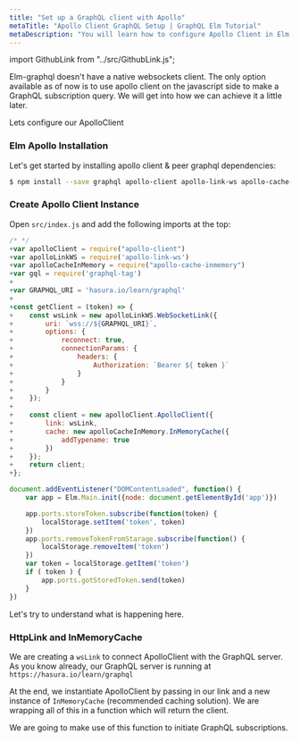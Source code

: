 ```yaml
---
title: "Set up a GraphQL client with Apollo"
metaTitle: "Apollo Client GraphQL Setup | GraphQL Elm Tutorial"
metaDescription: "You will learn how to configure Apollo Client in Elm by installing dependencies like react-apollo, apollo-client, apollo-link-http, apollo-cache-inmemory"
---
```


import GithubLink from "../src/GithubLink.js";

Elm-graphql doesn't have a native websockets client. The only option available as of now is to use apollo client on the javascript side to make a GraphQL subscription query. We will get into how we can achieve it a little later. 

Lets configure our ApolloClient

### Elm Apollo Installation
Let's get started by installing apollo client & peer graphql dependencies:

```bash
$ npm install --save graphql apollo-client apollo-link-ws apollo-cache-inmemory subscriptions-transport-ws graphql-tag
```

### Create Apollo Client Instance
Open `src/index.js` and add the following imports at the top:

<GithubLink link="https://github.com/hasura/learn-graphql/blob/master/tutorials/frontend/elm-graphql/app-final/src/index.js" text="src/index.js" />

```javascript
/* */
+var apolloClient = require("apollo-client")
+var apolloLinkWS = require('apollo-link-ws')
+var apolloCacheInMemory = require("apollo-cache-inmemory")
+var gql = require('graphql-tag')
+
+var GRAPHQL_URI = 'hasura.io/learn/graphql'
+
+const getClient = (token) => {
+    const wsLink = new apolloLinkWS.WebSocketLink({
+        uri: `wss://${GRAPHQL_URI}`,
+        options: {
+            reconnect: true,
+            connectionParams: {
+                headers: {
+                    Authorization: `Bearer ${ token }`
+                }
+            }
+        }
+    });
+
+    const client = new apolloClient.ApolloClient({
+        link: wsLink,
+        cache: new apolloCacheInMemory.InMemoryCache({
+            addTypename: true
+        })
+    });
+    return client;
+};

document.addEventListener("DOMContentLoaded", function() {
    var app = Elm.Main.init({node: document.getElementById('app')})

    app.ports.storeToken.subscribe(function(token) {
        localStorage.setItem('token', token)
    })
    app.ports.removeTokenFromStarage.subscribe(function() {
        localStorage.removeItem('token')
    })
    var token = localStorage.getItem('token')
    if ( token ) {
        app.ports.gotStoredToken.send(token)
    }
})

```

Let's try to understand what is happening here. 

### HttpLink and InMemoryCache
We are creating a `wsLink` to connect ApolloClient with the GraphQL server. As you know already, our GraphQL server is running at `https://hasura.io/learn/graphql`

At the end, we instantiate ApolloClient by passing in our link and a new instance of `InMemoryCache` (recommended caching solution). We are wrapping all of this in a function which will return the client.

We are going to make use of this function to initiate GraphQL subscriptions.
